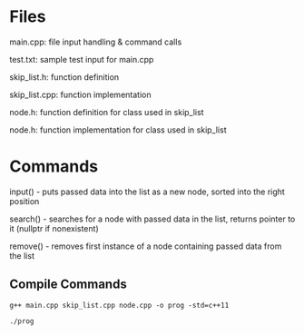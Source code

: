 # Files
main.cpp: file input handling & command calls

test.txt: sample test input for main.cpp

skip_list.h: function definition

skip_list.cpp: function implementation

node.h: function definition for class used in skip_list

node.h: function implementation for class used in skip_list

# Commands
input() - puts passed data into the list as a new node, sorted into the right position

search() - searches for a node with passed data in the list, returns pointer to it (nullptr if nonexistent)

remove() - removes first instance of a node containing passed data from the list

## Compile Commands

```
g++ main.cpp skip_list.cpp node.cpp -o prog -std=c++11

./prog

```

